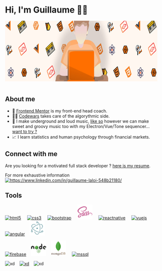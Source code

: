 <h1>Hi, I'm Guillaume 🙋‍♂️</h1>

<img align="left" alt="Working man with developments tools and languages, music and stocks icons" width="1920px" height="200px" src="./assets/Front_panel_github.jpg" />

&nbsp;&nbsp;&nbsp;&nbsp;&nbsp;&nbsp;&nbsp;&nbsp;&nbsp;&nbsp;&nbsp;&nbsp;&nbsp;&nbsp;&nbsp;&nbsp;&nbsp;&nbsp;&nbsp;&nbsp;&nbsp;&nbsp;&nbsp;&nbsp;

 <h2>About me</h2>

-   💪 [Frontend Mentor](https://www.frontendmentor.io/profile/dtczelo) is my front-end head coach.
-   👨‍💻 [Codewars](https://www.codewars.com/users/dtczelo) takes care of the algorythmic side.
-   🎹 I make underground and loud music, [like so](https://www.youtube.com/user/DtCsound6temOfficiel)
    however we can make sweet and groovy music too with my Electron/Vue/Tone sequencer... [want to try ?](https://github.com/dtczelo/Drum-Sequencer-built-with-Tone.js-Vue.js-and-Vuex)
-   📈 I learn statistics and human psychology through financial markets.

<h2>Connect with me</h2>

Are you looking for a motivated full stack developer ? [here is my resume](https://drive.google.com/file/d/1d4BRxAOFlx7n2063r0D_ggCkoUuuzuR-/view?usp=sharing).

For more exhaustive information &nbsp;&nbsp;&nbsp;<a href="https://linkedin.com/in/https://www.linkedin.com/in/guillaume-laloi-548b21180/" target="blank"><img src="https://raw.githubusercontent.com/rahuldkjain/github-profile-readme-generator/master/src/images/icons/Social/linked-in-alt.svg" alt="https://www.linkedin.com/in/guillaume-laloi-548b21180/" height="30" width="40" /></a>

<h2>Tools</h2>
<p align="left">
 <a href="https://www.w3.org/html/" target="_blank"><img src="https://cdn.worldvectorlogo.com/logos/html-1.svg" alt="html5" width="50" height="50"/></a>   &nbsp;&nbsp;&nbsp;
 <a href="https://www.w3schools.com/css/" target="_blank"><img src="https://cdn.worldvectorlogo.com/logos/css-3.svg" alt="css3" width="50" height="50"/></a>   &nbsp;&nbsp;&nbsp;
  <a href="https://getbootstrap.com" target="_blank"><img src="https://cdn.worldvectorlogo.com/logos/bootstrap-4.svg" alt="bootstrap" width="50" height="50"/></a>  &nbsp;&nbsp;&nbsp; <a href="https://sass-lang.com" target="_blank"><img src="https://raw.githubusercontent.com/devicons/devicon/master/icons/sass/sass-original.svg" alt="sass" width="50" height="50"/></a>   &nbsp;&nbsp;&nbsp;
 <a href="https://reactnative.dev/" target="_blank"><img src="https://reactnative.dev/img/header_logo.svg" alt="reactnative" width="50" height="50"/></a>   &nbsp;&nbsp;&nbsp;
 <a href="https://vuejs.org/" target="_blank"><img src="https://cdn.worldvectorlogo.com/logos/vue-9.svg" alt="vuejs" width="50" height="50"/></a>&nbsp;&nbsp;&nbsp;
 <a href="https://angular.io/" target="_blank"><img src="https://cdn.worldvectorlogo.com/logos/angular.svg" alt="angular" width="50" height="50"/></a>&nbsp;&nbsp;&nbsp;
  <a href="https://www.electronjs.org" target="_blank"><img src="https://raw.githubusercontent.com/devicons/devicon/master/icons/electron/electron-original.svg" alt="electron" width="50" height="50"/></a> &nbsp;&nbsp;&nbsp;
 </p>

  <p align="left">
   <a href="https://firebase.google.com/?hl=FR" target="_blank"><img src="https://cdn.worldvectorlogo.com/logos/firebase-1.svg" alt="firebase" width="50" height="50"/></a>&nbsp;&nbsp;&nbsp;
 <a href="https://nodejs.org" target="_blank"><img src="https://raw.githubusercontent.com/devicons/devicon/master/icons/nodejs/nodejs-original-wordmark.svg" alt="nodejs" width="50" height="50"/></a>&nbsp;&nbsp;&nbsp;
 <a href="https://www.mongodb.com/" target="_blank"><img src="https://raw.githubusercontent.com/devicons/devicon/master/icons/mongodb/mongodb-original-wordmark.svg" alt="mongodb" width="50" height="50"/></a> &nbsp;&nbsp;&nbsp;
 <a href="https://www.microsoft.com/en-us/sql-server" target="_blank"><img src="https://cdn.worldvectorlogo.com/logos/mysql-6.svg" alt="mssql" width="50" height="50"/></a>&nbsp;&nbsp;&nbsp;
 </p>

 <p align="left">
 <a alt="Visual Studio Code" width="26px" src="https://raw.githubusercontent.com/github/explore/80688e429a7d4ef2fca1e82350fe8e3517d3494d/topics/visual-studio-code/visual-studio-code.png"><img src="https://cdn.worldvectorlogo.com/logos/visual-studio-code-1.svg" alt="xd" width="50" height="50"/></a>&nbsp;&nbsp;&nbsp;
  <a href="https://www.adobe.com/products/xd.html" target="_blank"><img src="https://cdn.worldvectorlogo.com/logos/adobe-xd.svg" alt="xd" width="50" height="50"/></a>&nbsp;&nbsp;&nbsp;
 <a alt="GitHub" width="26px" src="https://raw.githubusercontent.com/github/explore/78df643247d429f6cc873026c0622819ad797942/topics/github/github.png" ><img src="https://cdn.worldvectorlogo.com/logos/github-icon-1.svg" alt="xd" width="50" height="50"/></a>&nbsp;&nbsp;&nbsp;
 </p>
